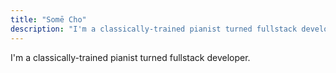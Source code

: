 ```yaml
---
title: "Somē Cho"
description: "I'm a classically-trained pianist turned fullstack developer."
---
```

I'm a classically-trained pianist turned fullstack developer.
<!-- Metadata and content for the home page comes here -->
